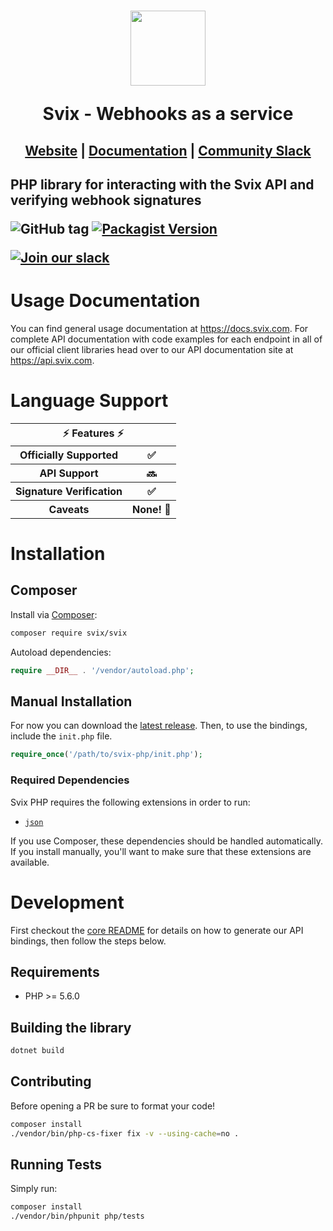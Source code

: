 <h1 align="center">
    <a style="text-decoration: none" href="https://www.svix.com">
      <img width="120" src="https://avatars.githubusercontent.com/u/80175132?s=200&v=4" />
      <p align="center">Svix - Webhooks as a service</p>
    </a>
</h1>
<h2 align="center">
  <a href="https://svix.com">Website</a> | <a href="https://docs.svix.com">Documentation</a> | <a href="https://svix.com/slack">Community Slack</a>
<h2>

PHP library for interacting with the Svix API and verifying webhook signatures

![GitHub tag](https://img.shields.io/github/tag/svix/svix-webhooks.svg)
[![Packagist Version](https://img.shields.io/packagist/v/svix/svix)](https://packagist.org/packages/svix/svix)

[![Join our slack](https://img.shields.io/badge/Slack-join%20the%20community-blue?logo=slack&style=social)](https://www.svix.com/slack/)

# Usage Documentation

You can find general usage documentation at <https://docs.svix.com>.  For complete API documentation with code examples for each endpoint in all of our official client libraries head over to our API documentation site at <https://api.svix.com>.

# Language Support

<table style="table-layout:fixed; white-space: nowrap;">
  <th colspan="2">⚡️ Features ⚡️</th>
  <tr>
    <th>Officially Supported</th>
    <th>✅</th>
  </tr>
  <tr>
    <th>API Support</th>
    <th>🔜</th>
  </tr>
  <tr>
    <th>Signature Verification</th>
    <th>✅</th>
  </tr>
  <tr>
    <th>Caveats</th>
    <th>None! 🚀</th>
  </tr>
</table>

# Installation

## Composer

Install via [Composer](https://getcomposer.org/):

```sh
composer require svix/svix
```

Autoload dependencies:
```php
require __DIR__ . '/vendor/autoload.php';
```

## Manual Installation

For now you can download the [latest release](https://github.com/svix/svix-webhooks/releases). Then, to use the bindings, include the `init.php` file.

```php
require_once('/path/to/svix-php/init.php');
```

### Required Dependencies

Svix PHP requires the following extensions in order to run:

- [`json`](https://secure.php.net/manual/en/book.json.php)

If you use Composer, these dependencies should be handled automatically. If you install manually, you'll want to make sure that these extensions are available.

# Development

First checkout the [core README](../README.md#development) for details on how to generate our API bindings, then follow the steps below.

## Requirements

 - PHP >= 5.6.0

## Building the library
```sh
dotnet build
```

## Contributing

Before opening a PR be sure to format your code!

```sh
composer install
./vendor/bin/php-cs-fixer fix -v --using-cache=no .
```

## Running Tests

Simply run:

```sh
composer install
./vendor/bin/phpunit php/tests
```
